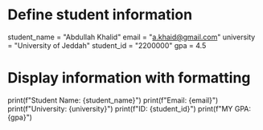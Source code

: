 # Define student information
student_name = "Abdullah Khalid"
email = "a.khaid@gmail.com"
university = "University of Jeddah"
student_id = "2200000"
gpa = 4.5

# Display information with formatting
print(f"Student Name: {student_name}")
print(f"Email: {email}")
print(f"University: {university}")
print(f"ID: {student_id}")
print(f"MY GPA: {gpa}")
